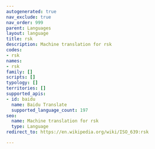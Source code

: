 ```yaml
---
autogenerated: true
nav_exclude: true
nav_order: 999
parent: Languages
layout: language
title: rsk
description: Machine translation for rsk
codes:
- rsk
names:
- rsk
family: []
scripts: []
typology: []
territories: []
supported_apis:
- id: baidu
  name: Baidu Translate
  supported_language_count: 197
seo:
  name: Machine translation for rsk
  type: Language
redirect_to: https://en.wikipedia.org/wiki/ISO_639:rsk

---
```


